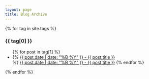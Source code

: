```yaml
---
layout: page
title: Blog Archive
---
```


{% for tag in site.tags %}
  <h3>{{ tag[0] }}</h3>
  <ul>
    {% for post in tag[1] %}
      <li>{% <a href="{{ post.url }}">{{ post.date | date: "%B %Y" }} - {{ post.title }}</a></li> %}
             <a href="{{ site.baseurl }}martin-henz/{{ post.url }}">{{ post.date | date: "%B %Y" }} - {{ post.title }}</a>
      </li>
    {% endfor %}
  </ul>
{% endfor %}
